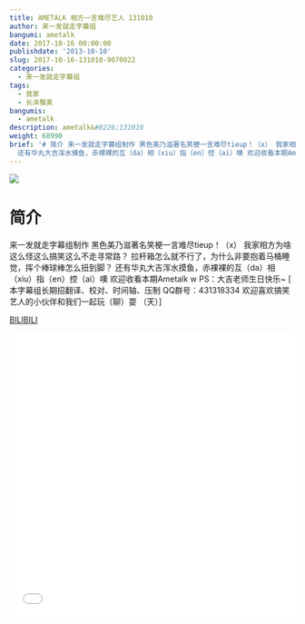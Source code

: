 ```yaml
---
title: AMETALK 相方一言难尽艺人 131010
author: 来一发就走字幕组
bangumi: ametalk
date: 2017-10-16 00:00:00
publishdate: '2013-10-10'
slug: 2017-10-16-131010-9070022
categories:
  - 来一发就走字幕组
tags:
  - 我家
  - 长泽雅美
bangumis:
  - ametalk
description: ametalk&#8226;131010
weight: 68990
brief: '# 简介 来一发就走字幕组制作 黑色美乃滋著名笑梗一言难尽tieup！（x） 我家相方为啥这么怪这么搞笑这么不走寻常路？ 拉杆箱怎么就不行了，为什么非要抱着马桶睡觉，挥个棒球棒怎么扭到脚？
  还有华丸大吉浑水摸鱼，赤裸裸的互（da）相（xiu）指（en）控（ai）噢 欢迎收看本期Ametalk w PS：大吉老师生日快乐~'
---
```


![](https://i.imgur.com/5rbF6Qy.jpg)

# 简介  
来一发就走字幕组制作
黑色美乃滋著名笑梗一言难尽tieup！（x）
我家相方为啥这么怪这么搞笑这么不走寻常路？
拉杆箱怎么就不行了，为什么非要抱着马桶睡觉，挥个棒球棒怎么扭到脚？
还有华丸大吉浑水摸鱼，赤裸裸的互（da）相（xiu）指（en）控（ai）噢
欢迎收看本期Ametalk w PS：大吉老师生日快乐~
 [ 本字幕组长期招翻译、校对、时间轴、压制   QQ群号：431318334 欢迎喜欢搞笑艺人的小伙伴和我们一起玩（聊）耍 （天）]

  [BILIBILI](https://www.bilibili.com/video/av9070022/)


<div class="vcontainer">  <iframe class='video' src="//www.bilibili.com/blackboard/player.html?aid=9070022" width="100%" height="500" frameborder="0" allowfullscreen="allowfullscreen"></iframe></div>
